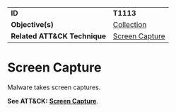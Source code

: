 |||
|---------|------------------------|
|**ID**|**T1113**|
|**Objective(s)**|[Collection](../collection)|
|**Related ATT&CK Technique**|[Screen Capture](https://attack.mitre.org/techniques/T1113/)|

Screen Capture
==============
Malware takes screen captures.

**See ATT&CK:** [**Screen Capture**](https://attack.mitre.org/techniques/T1113/).